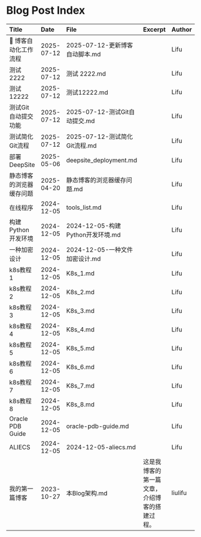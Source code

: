 # Blog Post Index

| Title | Date | File | Excerpt | Author | Version | License |
| :----- | :---- | :---- | :------- | :------ | :------- | :------- |
| 📝 博客自动化工作流程 | 2025-07-12 | 2025-07-12-更新博客自动脚本.md |  | Lifu |  |  |
| 测试 2222 | 2025-07-12 | 测试 2222.md |  | Lifu |  |  |
| 测试12222 | 2025-07-12 | 测试12222.md |  | Lifu |  |  |
| 测试Git自动提交功能 | 2025-07-12 | 2025-07-12-测试Git自动提交.md |  | Lifu |  |  |
| 测试简化Git流程 | 2025-07-12 | 2025-07-12-测试简化Git流程.md |  | Lifu |  |  |
| 部署DeepSite | 2025-05-06 | deepsite_deployment.md |  | Lifu |  |  |
| 静态博客的浏览器缓存问题 | 2025-04-20 | 静态博客的浏览器缓存问题.md |  | Lifu |  | MIT |
| 在线程序 | 2024-12-05 | tools_list.md |  | Lifu |  | Apache |
| 构建 Python 开发环境 | 2024-12-05 | 2024-12-05-构建Python开发环境.md |  | Lifu | v0.1.1 |  |
| 一种加密设计 | 2024-12-05 | 2024-12-05-一种文件加密设计.md |  | Lifu | v0.1 | CC BY-SA 4.0 |
| k8s教程1 | 2024-12-05 | K8s_1.md |  | Lifu |  | MIT |
| k8s教程2 | 2024-12-05 | K8s_2.md |  | Lifu |  | MIT |
| k8s教程3 | 2024-12-05 | K8s_3.md |  | Lifu |  | MIT |
| k8s教程4 | 2024-12-05 | K8s_4.md |  | Lifu |  | MIT |
| k8s教程5 | 2024-12-05 | K8s_5.md |  | Lifu |  | MIT |
| k8s教程6 | 2024-12-05 | K8s_6.md |  | Lifu |  | MIT |
| k8s教程7 | 2024-12-05 | K8s_7.md |  | Lifu |  | MIT |
| k8s教程8 | 2024-12-05 | K8s_8.md |  | Lifu |  | MIT |
| Oracle PDB Guide | 2024-12-05 | oracle-pdb-guide.md |  | Lifu |  | MIT |
| ALIECS | 2024-12-05 | 2024-12-05-aliecs.md |  | Lifu |  |  |
| 我的第一篇博客 | 2023-10-27 | 本Blog架构.md | 这是我博客的第一篇文章，介绍博客的搭建过程。 | liulifu | v1.0 | CC BY-SA 4.0 |

<!-- 自动生成的文件，请勿手动编辑 -->
<!-- 运行 python generate_index.py 来更新此文件 -->